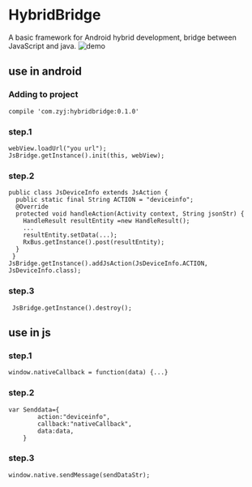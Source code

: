 # HybridBridge
A basic framework for Android hybrid development, bridge between JavaScript and java.
 ![demo](https://github.com/YouJZ/HybridBridge/blob/master/demo.gif)
  ## use in android

  ### Adding to project

    compile 'com.zyj:hybridbridge:0.1.0'
### step.1
    webView.loadUrl("you url");
    JsBridge.getInstance().init(this, webView);
### step.2
    public class JsDeviceInfo extends JsAction {
      public static final String ACTION = "deviceinfo";
      @Override
      protected void handleAction(Activity context, String jsonStr) {
        HandleResult resultEntity =new HandleResult();
        ...
        resultEntity.setData(...);
        RxBus.getInstance().post(resultEntity);
      }
     }
    JsBridge.getInstance().addJsAction(JsDeviceInfo.ACTION, JsDeviceInfo.class);
### step.3
     JsBridge.getInstance().destroy();
## use in js
### step.1
    window.nativeCallback = function(data) {...}
### step.2
    var Senddata={
    		action:"deviceinfo",
    		callback:"nativeCallback",
    		data:data,
    	}
### step.3
    window.native.sendMessage(sendDataStr);
